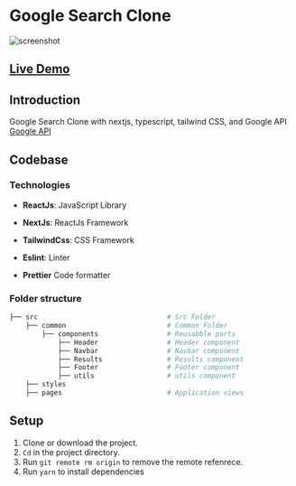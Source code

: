 # Google Search  Clone

![screenshot ](https://user-images.githubusercontent.com/88515844/147764187-0ec35939-c8e5-48ee-9700-5aec522a037b.png)

## **[Live Demo](https://hulu-clone-with-typescript.verceapp/)**

## Introduction

Google Search Clone with nextjs, typescript, tailwind CSS, and Google API
[Google API](https://themoviedb.org)

## Codebase

### Technologies

- **ReactJs**: JavaScript Library

- **NextJs**: ReactJs Framework

- **TailwindCss**: CSS Framework

- **Eslint**: Linter

- **Prettier** Code formatter

### Folder structure

```sh
├── src                                # Src Folder
    ├── common                         # Common Folder
        ├── components                 # Reusabble parts
            ├── Header                 # Header component
            ├── Navbar                 # Navbar component
            ├── Results                # Results component
            ├── Footer                 # Footer component
            ├── utils                  # utils component
    ├── styles
    ├── pages                          # Application views
```

## Setup

1. Clone or download the project.
2. `Cd` in the project directory.
3. Run `git remote rm origin` to remove the remote refenrece.
4. Run `yarn` to install dependencies
